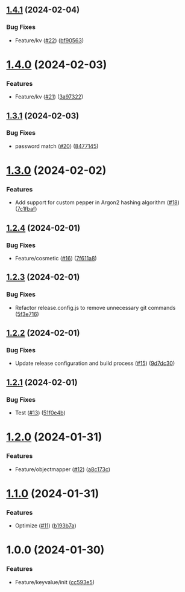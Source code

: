 ## [1.4.1](https://github.com/arpanrec/minerva/compare/1.4.0...1.4.1) (2024-02-04)


### Bug Fixes

* Feature/kv ([#22](https://github.com/arpanrec/minerva/issues/22)) ([bf90563](https://github.com/arpanrec/minerva/commit/bf9056396fd691df878fffd2c0502b9c7d303c02))

# [1.4.0](https://github.com/arpanrec/minerva/compare/1.3.1...1.4.0) (2024-02-03)


### Features

* Feature/kv ([#21](https://github.com/arpanrec/minerva/issues/21)) ([3a97322](https://github.com/arpanrec/minerva/commit/3a973227127418ca349727cdede56febd9969a3f))

## [1.3.1](https://github.com/arpanrec/minerva/compare/1.3.0...1.3.1) (2024-02-03)


### Bug Fixes

* password match ([#20](https://github.com/arpanrec/minerva/issues/20)) ([8477145](https://github.com/arpanrec/minerva/commit/8477145bcf092176aa82b77c5611e284ddfbcbc9))

# [1.3.0](https://github.com/arpanrec/minerva/compare/1.2.4...1.3.0) (2024-02-02)


### Features

* Add support for custom pepper in Argon2 hashing algorithm ([#18](https://github.com/arpanrec/minerva/issues/18)) ([7c1fbaf](https://github.com/arpanrec/minerva/commit/7c1fbaf42d417ebe4be0c9121a58f9354d914b4e))

## [1.2.4](https://github.com/arpanrec/minerva/compare/1.2.3...1.2.4) (2024-02-01)


### Bug Fixes

* Feature/cosmetic ([#16](https://github.com/arpanrec/minerva/issues/16)) ([7f611a8](https://github.com/arpanrec/minerva/commit/7f611a8df2717ff40d1193856c4707a9bcb02f51))

## [1.2.3](https://github.com/arpanrec/minerva/compare/1.2.2...1.2.3) (2024-02-01)


### Bug Fixes

* Refactor release.config.js to remove unnecessary git commands ([5f3e716](https://github.com/arpanrec/minerva/commit/5f3e716d43169ba88bdb7376f76fbc57e192b9c0))

## [1.2.2](https://github.com/arpanrec/minerva/compare/1.2.1...1.2.2) (2024-02-01)


### Bug Fixes

* Update release configuration and build process ([#15](https://github.com/arpanrec/minerva/issues/15)) ([9d7dc30](https://github.com/arpanrec/minerva/commit/9d7dc3037faf4ba14233e722c195945bd9649cd4))

## [1.2.1](https://github.com/arpanrec/minerva/compare/1.2.0...1.2.1) (2024-02-01)


### Bug Fixes

* Test ([#13](https://github.com/arpanrec/minerva/issues/13)) ([51f0e4b](https://github.com/arpanrec/minerva/commit/51f0e4b0fc5a30d6f41ceb726c29fda3f62bf874))

# [1.2.0](https://github.com/arpanrec/minerva/compare/1.1.0...1.2.0) (2024-01-31)


### Features

* Feature/objectmapper ([#12](https://github.com/arpanrec/minerva/issues/12)) ([a8c173c](https://github.com/arpanrec/minerva/commit/a8c173c4ce0ed7b520e20b8565f597c19340abc7))

# [1.1.0](https://github.com/arpanrec/minerva/compare/1.0.0...1.1.0) (2024-01-31)


### Features

* Optimize ([#11](https://github.com/arpanrec/minerva/issues/11)) ([b193b7a](https://github.com/arpanrec/minerva/commit/b193b7a2aeada017dc29f0ef7aa54d18d4727068))

# 1.0.0 (2024-01-30)


### Features

* Feature/keyvalue/init ([cc593e5](https://github.com/arpanrec/minerva/commit/cc593e5d3194ff8555a79453114a7b2406b3c675))
